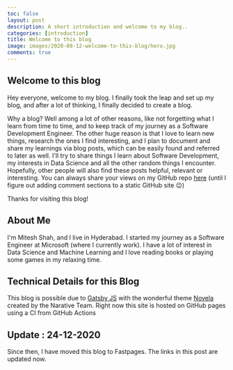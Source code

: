 ```yaml
---
toc: false
layout: post
description: A short introduction and welcome to my blog..
categories: [introduction]
title: Welcome to this blog
image: images/2020-08-12-welcome-to-this-blog/hero.jpg
comments: true
---
```


## Welcome to this blog

Hey everyone, welcome to my blog. I finally took the leap and set up my blog, and after a lot of thinking, I finally decided to create a blog.

Why a blog? Well among a lot of other reasons, like not forgetting what I learn from time to time, and to keep track of my journey as a Software Development Engineer. The other huge reason is that I love to learn new things, research the ones I find interesting, and I plan to document and share my learnings via blog posts, which can be easily found and referred to later as well. I'll try to share things I learn about Software Development, my interests in Data Science and all the other random things I encounter. Hopefully, other people will also find these posts helpful, relevant or interesting. You can always share your views on my GitHub repo [here](http://github.com/mitesh1612/blog-old) (until I figure out adding comment sections to a static GitHub site 😉)

Thanks for visiting this blog!

## About Me

I'm Mitesh Shah, and I live in Hyderabad. I started my journey as a Software Engineer at Microsoft (where I currently work). I have a lot of interest in Data Science and Machine Learning and I love reading books or playing some games in my relaxing time.

## Technical Details for this Blog

This blog is possible due to [Gatsby JS](https://www.gatsbyjs.org/) with the wonderful theme [Novela](https://github.com/narative/gatsby-theme-novela) created by the Narative Team. Right now this site is hosted on GitHub pages using a CI from GitHub Actions

## Update : 24-12-2020

Since then, I have moved this blog to Fastpages. The links in this post are updated now.